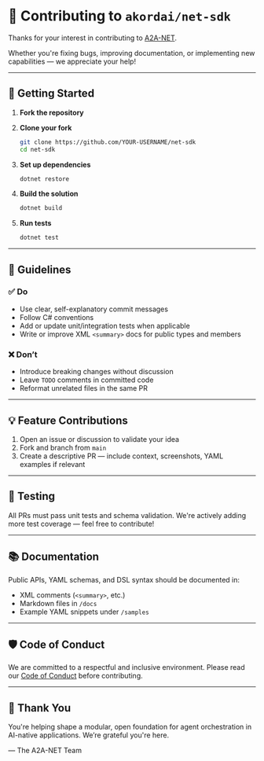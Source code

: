 ﻿# 👥 Contributing to `akordai/net-sdk`

Thanks for your interest in contributing to [A2A-NET](https://github.com/neuroglia-io/a2a-net).

Whether you're fixing bugs, improving documentation, or implementing new capabilities — we appreciate your help!

---

## 🚀 Getting Started

1. **Fork the repository**
2. **Clone your fork**  
   ```bash
   git clone https://github.com/YOUR-USERNAME/net-sdk
   cd net-sdk
   ```

3. **Set up dependencies**  
   ```bash
   dotnet restore
   ```

4. **Build the solution**  
   ```bash
   dotnet build
   ```

5. **Run tests**  
   ```bash
   dotnet test
   ```

---

## 🧠 Guidelines

### ✅ Do

- Use clear, self-explanatory commit messages
- Follow C# conventions
- Add or update unit/integration tests when applicable
- Write or improve XML `<summary>` docs for public types and members

### ❌ Don’t

- Introduce breaking changes without discussion
- Leave `TODO` comments in committed code
- Reformat unrelated files in the same PR

---

## 💡 Feature Contributions

1. Open an issue or discussion to validate your idea
2. Fork and branch from `main`
3. Create a descriptive PR — include context, screenshots, YAML examples if relevant

---

## 🧪 Testing

All PRs must pass unit tests and schema validation. We're actively adding more test coverage — feel free to contribute!

---

## 📚 Documentation

Public APIs, YAML schemas, and DSL syntax should be documented in:

- XML comments (`<summary>`, etc.)
- Markdown files in `/docs`
- Example YAML snippets under `/samples`

---

## 🛡️ Code of Conduct

We are committed to a respectful and inclusive environment. Please read our [Code of Conduct](./CODE_OF_CONDUCT.md) before contributing.

---

## 🙏 Thank You

You're helping shape a modular, open foundation for agent orchestration in AI-native applications. We’re grateful you're here.

— The A2A-NET Team
